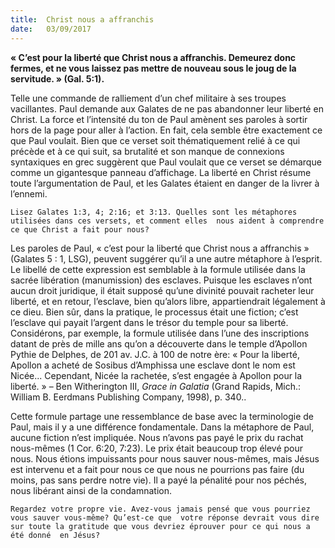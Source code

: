 ```yaml
---
title:  Christ nous a affranchis
date:   03/09/2017
---
```


**« C’est pour la liberté que Christ nous a affranchis. Demeurez donc fermes, et ne vous laissez pas mettre de  nouveau sous le joug de la servitude. » (Gal. 5:1).**

Telle une commande de ralliement d’un chef militaire à ses troupes vacillantes. Paul demande aux Galates de  ne pas abandonner leur liberté en Christ. La force et l’intensité du ton de Paul amènent ses paroles à sortir hors de la page pour aller à l’action. En fait, cela semble être exactement ce que Paul voulait. Bien que ce  verset soit thématiquement relié à ce qui précède et à ce qui suit, sa brutalité et son manque de connexions  syntaxiques en grec suggèrent que Paul voulait que ce verset se démarque comme un gigantesque panneau  d’affichage. La liberté en Christ résume toute l’argumentation de Paul, et les Galates étaient en danger de la  livrer à l’ennemi. 

`Lisez Galates 1:3, 4; 2:16; et 3:13. Quelles sont les métaphores utilisées dans ces versets, et comment elles  nous aident à comprendre ce que Christ a fait pour nous?`
 
Les paroles de Paul, « c’est pour la liberté que Christ nous a affranchis » (Galates 5 : 1, LSG), peuvent suggérer  qu’il a une autre métaphore à l’esprit. Le libellé de cette expression est semblable à la formule utilisée dans la  sacrée libération (manumission) des esclaves. Puisque les esclaves n’ont aucun droit juridique, il était supposé  qu’une divinité pouvait racheter leur liberté, et en retour, l’esclave, bien qu’alors libre, appartiendrait légalement à ce dieu. Bien sûr, dans la pratique, le processus était une fiction; c’est l’esclave qui payait l’argent  dans le trésor du temple pour sa liberté. Considérons, par exemple, la formule utilisée dans l’une des inscriptions datant de près de mille ans qu’on a découverte dans le temple d’Apollon Pythie de Delphes, de 201  av. J.C. à 100 de notre ère: « Pour la liberté, Apollon a acheté de Sosibus d’Amphissa une esclave dont le nom est Nicée... Cependant, Nicée la rachetée, s’est engagée à Apollon pour la liberté. » – Ben Witherington III,  *Grace in Galatia* (Grand Rapids, Mich.: William B. Eerdmans Publishing Company, 1998), p. 340..

Cette formule partage une ressemblance de base avec la terminologie de Paul, mais il y a une différence  fondamentale. Dans la métaphore de Paul, aucune fiction n’est impliquée. Nous n’avons pas payé le prix du rachat nous-mêmes (1 Cor. 6:20, 7:23). Le prix était beaucoup trop élevé pour nous. Nous étions impuissants  pour nous sauver nous-mêmes, mais Jésus est intervenu et a fait pour nous ce que nous ne pourrions pas faire (du moins, pas sans perdre notre vie). Il a payé la pénalité pour nos péchés, nous libérant ainsi de la  condamnation. 

`Regardez votre propre vie. Avez-vous jamais pensé que vous pourriez vous sauver vous-même? Qu’est-ce que  votre réponse devrait vous dire sur toute la gratitude que vous devriez éprouver pour ce qui nous a été donné  en Jésus?`